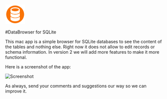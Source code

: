 ![AppIcon](https://raw.githubusercontent.com/kuyawa/DataBrowser/master/Screenshots/AppIcon64.png)

#DataBrowser for SQLite

This mac app is a simple browser for SQLite databases to see the content of the tables and nothing else. Right now it does not allow to edit records or schema information. In version 2 we will add more features to make it more functional.

Here is a screenshot of the app:

![Screenshot](https://raw.githubusercontent.com/kuyawa/DataBrowser/master/Screenshots/DataBrowserx.jpg)

As always, send your comments and suggestions our way so we can improve it.
